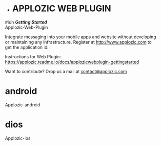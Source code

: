 * # APPLOZIC WEB PLUGIN   
#iuh
***Getting Started***   
Applozic-Web-Plugin    


Integrate messaging into your mobile apps and website without developing or maintaining any infrastructure. Register at http://www.applozic.com to get the application id.

Instructions for Web Plugin: https://applozic.readme.io/docs/applozicwebplugin-gettingstarted

Want to contribute? Drop us a mail at contact@applozic.com


# android
Applozic-android    



# dios
Applozic-ios    









